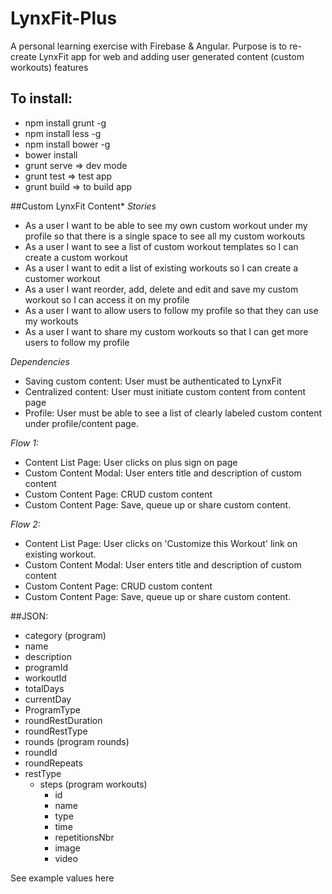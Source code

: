 # LynxFit-Plus
A personal learning exercise with Firebase & Angular. Purpose is to re-create LynxFit app for web and adding user generated content (custom workouts) features

## To install:

- npm install grunt -g
- npm install less -g
- npm install bower -g
- bower install
- grunt serve => dev mode
- grunt test => test app
- grunt build => to build app

##Custom LynxFit Content*
*Stories*

* As a user I want to be able to see my own custom workout under my profile so that there is a single space to see all my custom workouts
* As a user I want to see a list of custom workout templates so I can create a custom workout
* As a user I want to edit a list of existing workouts so I can create a customer workout
* As a user I want reorder, add, delete and edit and save my custom workout so I can access it on my profile
* As a user I want to allow users to follow my profile so that they can use my workouts
* As a user I want to share my custom workouts so that I can get more users to follow my profile 

*Dependencies*
* Saving custom content: User must be authenticated to LynxFit
* Centralized content: User must initiate custom content from content page
* Profile: User must be able to see a list of clearly labeled custom content under profile/content page.

*Flow 1:*
* Content List Page: User clicks on plus sign on page
* Custom Content Modal: User enters title and description of custom content
* Custom Content Page: CRUD custom content
* Custom Content Page: Save, queue up or share custom content.

*Flow 2:*
* Content List Page: User clicks on 'Customize this Workout' link on existing workout.
* Custom Content Modal: User enters title and description of custom content
* Custom Content Page: CRUD custom content
* Custom Content Page: Save, queue up or share custom content.


##JSON:
* category (program)
* name
* description
* programId
* workoutId
* totalDays
* currentDay
* ProgramType
* roundRestDuration
* roundRestType
 * rounds (program rounds)
 * roundId
 * roundRepeats
  * restType
    * steps (program workouts)
      * id
      * name
      * type
      * time
      * repetitionsNbr
      * image
      * video

See example values here
